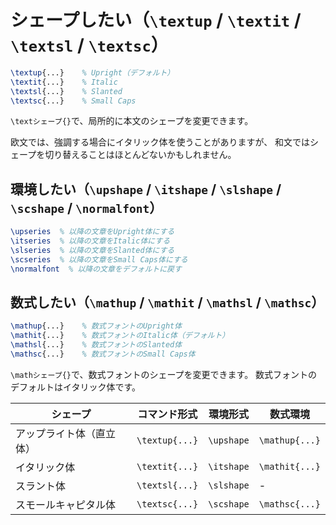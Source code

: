 # シェープしたい（`\textup` / `\textit` / `\textsl` / `\textsc`）

```latex
\textup{...}    % Upright（デフォルト）
\textit{...}    % Italic
\textsl{...}    % Slanted
\textsc{...}    % Small Caps
```

`\textシェープ{}`で、局所的に本文のシェープを変更できます。

欧文では、強調する場合にイタリック体を使うことがありますが、
和文ではシェープを切り替えることはほとんどないかもしれません。

## 環境したい（`\upshape` / `\itshape` / `\slshape` / `\scshape` / `\normalfont`）

```latex
\upseries  % 以降の文章をUpright体にする
\itseries  % 以降の文章をItalic体にする
\slseries  % 以降の文章をSlanted体にする
\scseries  % 以降の文章をSmall Caps体にする
\normalfont  % 以降の文章をデフォルトに戻す
```

## 数式したい（`\mathup` / `\mathit` / `\mathsl` / `\mathsc`）

```latex
\mathup{...}    % 数式フォントのUpright体
\mathit{...}    % 数式フォントのItalic体（デフォルト）
\mathsl{...}    % 数式フォントのSlanted体
\mathsc{...}    % 数式フォントのSmall Caps体
```

`\mathシェープ{}`で、数式フォントのシェープを変更できます。
数式フォントのデフォルトはイタリック体です。

| シェープ | コマンド形式 | 環境形式 | 数式環境 |
|---|---|---|---|
| アップライト体（直立体） | `\textup{...}` | `\upshape` | `\mathup{...}` |
| イタリック体 | `\textit{...}` | `\itshape` | `\mathit{...}` |
| スラント体 | `\textsl{...}` | `\slshape` | - |
| スモールキャピタル体 | `\textsc{...}` | `\scshape` | `\mathsc{...}` |
